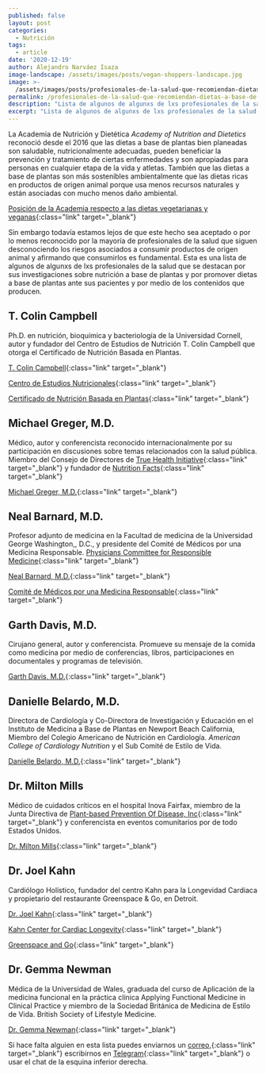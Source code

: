 ```yaml
---
published: false
layout: post
categories:
  - Nutrición
tags:
  - article
date: '2020-12-19'
author: Alejandro Narváez Isaza
image-landscape: /assets/images/posts/vegan-shoppers-landscape.jpg
image: >-
  /assets/images/posts/profesionales-de-la-salud-que-recomiendan-dietas-a-base-de-plantas.jpg
permalink: /profesionales-de-la-salud-que-recomiendan-dietas-a-base-de-plantas/
description: "Lista de algunos de algunxs de lxs profesionales de la salud que se destacan por sus \t\t\tinvestigaciones sobre nutrición a base de plantas y por promover dietas a base de plantas ante sus pacientes y por medio de los contenidos que producen."
excerpt: "Lista de algunos de algunxs de lxs profesionales de la salud que se destacan por sus \t\t\tinvestigaciones sobre nutrición a base de plantas y por promover dietas a base de plantas ante sus pacientes y por medio de los contenidos que producen."
---
```

La Academia de Nutrición y Dietética *Academy of Nutrition and Dietetics* reconoció desde el 2016 que las dietas a base de plantas bien planeadas son saludable, nutricionalmente adecuadas, pueden beneficiar la prevención y tratamiento de ciertas enfermedades y son apropiadas para personas en cualquier etapa de la vida y atletas. También que las dietas a base de plantas son más sostenibles ambientalmente que las dietas ricas en productos de origen animal porque usa menos recursos naturales y están asociadas con mucho menos daño ambiental.

[Posición de la Academia respecto a las dietas vegetarianas y veganas](https://pubmed.ncbi.nlm.nih.gov/27886704/){:class="link" target="_blank"}

Sin embargo todavía estamos lejos de que este hecho sea aceptado o por lo menos reconocido por la mayoría de profesionales de la salud que siguen desconociendo los riesgos asociados a consumir productos de origen animal y afirmando que consumirlos es fundamental. Esta es una lista de algunos de algunxs de lxs profesionales de la salud que se destacan por sus investigaciones sobre nutrición a base de plantas y por promover dietas a base de plantas ante sus pacientes y por medio de los contenidos que producen.

## T. Colin Campbell

Ph.D. en nutrición, bioquímica y bacteriología de la Universidad Cornell, autor y fundador del Centro de Estudios de Nutrición T. Colin Campbell que otorga el Certificado de Nutrición Basada en Plantas.

[T. Colin Campbell](https://nutritionstudies.org/es/acerca-de-nosotros/dr-t-colin-campbell/){:class="link" target="_blank"}

[Centro de Estudios Nutricionales](https://nutritionstudies.org/){:class="link" target="_blank"}

[Certificado de Nutrición Basada en Plantas](https://nutritionstudies.org/es/cursos/certificado-de-nutricion-basada-en-plantas/){:class="link" target="_blank"}

## Michael Greger, M.D.

Médico, autor y conferencista reconocido internacionalmente por su participación en discusiones sobre temas relacionados con la salud pública. Miembro del Consejo de Directores de [True Health Initiative](http://www.truehealthinitiative.org/){:class="link" target="_blank"} y fundador de [Nutrition Facts](https://nutritionfacts.org/es/){:class="link" target="_blank"}

[Michael Greger, M.D.](https://drgreger.org/){:class="link" target="_blank"}

## Neal Barnard, M.D.

Profesor adjunto de medicina en la Facultad de medicina de la Universidad George Washington,, D.C., y presidente del Comité de Médicos por una Medicina Responsable. [Physicians Committee for Responsible Medicine](https://www.pcrm.org){:class="link" target="_blank"}

[Neal Barnard, M.D.](https://www.pcrm.org/about-us/staff/neal-barnard-md-facc){:class="link" target="_blank"}

[Comité de Médicos por una Medicina Responsable](https://www.pcrm.org/){:class="link" target="_blank"}

## Garth Davis, M.D.

Cirujano general, autor y conferencista. Promueve su mensaje de la comida como medicina por medio de conferencias, libros, participaciones en documentales y programas de televisión.

[Garth Davis, M.D.](https://drgarthdavis.com/){:class="link" target="_blank"}

## Danielle Belardo, M.D.

Directora de Cardiología y Co-Directora de Investigación y Educación en el Instituto de Medicina a Base de Plantas en Newport Beach California, Miembro del Colegio Americano de Nutrición en Cardiología. *American College of Cardiology Nutrition* y el Sub Comité de Estilo de Vida.

[Danielle Belardo, M.D.](https://www.daniellebelardomd.com/){:class="link" target="_blank"}

## Dr. Milton Mills

Médico de cuidados críticos en el hospital Inova Fairfax, miembro de la Junta Directiva de [Plant-based Prevention Of Disease, Inc](https://www.preventionofdisease.org/){:class="link" target="_blank"} y conferencista en eventos comunitarios por de todo Estados Unidos.

[Dr. Milton Mills](https://drmiltonmillsplantbasednation.com/){:class="link" target="_blank"}

## Dr. Joel Kahn

Cardiólogo Holístico, fundador del centro Kahn para la Longevidad Cardiaca y propietario del restaurante Greenspace & Go, en Detroit.

[Dr. Joel Kahn](https://www.drjoelkahn.com/){:class="link" target="_blank"}

[Kahn Center for Cardiac Longevity](https://www.kahnlongevitycenter.com/){:class="link" target="_blank"}

[Greenspace and Go](https://greenspaceandgo.com/){:class="link" target="_blank"}

## Dr. Gemma Newman

Médica de la Universidad de Wales, graduada del curso de Aplicación de la medicina funcional en la práctica clínica Applying Functional Medicine in Clinical Practice y miembro de la Sociedad Británica de Medicina de Estilo de Vida. British Society of  Lifestyle Medicine.

[Dr. Gemma Newman](https://gemmanewman.com/){:class="link" target="_blank"}


Si hace falta alguien en esta lista puedes enviarnos un [correo,](mailto:hola@tallerveganista.com){:class="link" target="_blank"} escribirnos en [Telegram](https://t.me/joinchat/J9QQERRxaty5e3lfNBtHdw){:class="link" target="_blank"} o usar el chat de la esquina inferior derecha.
